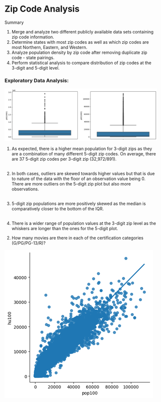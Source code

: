 # Zip Code Analysis

Summary

1. Merge and analyze two different publicly available data sets containing zip code information.
2. Determine states with most zip codes as well as which zip codes are most Northern, Eastern, and Western.
3. Analyze population density by zip code after removing duplicate zip code - state pairings.
4. Perform statistical analysis to compare distribution of zip codes at the 3-digit and 5-digit level.


### Exploratory Data Analysis:

![image](https://github.com/Richard-Shimada/US-Zip-Code-Analysis/blob/main/Data/boxplots.png)

1. As expected, there is a higher mean population for 3-digit zips as they are a combination of many different 5-digit zip codes. On average, there are 37 5-digit zip codes per 3-digit zip (32,972/891). </br></br>

2. In both cases, outliers are skewed towards higher values but that is due to nature of the data with the floor of an observation value being 0. There are more outliers on the 5-digit zip plot but also more observations. </br></br>

3. 5-digit zip populations are more positively skewed as the median is comparatively closer to the bottom of the IQR. </br></br>

4. There is a wider range of population values at the 3-digit zip level as the whiskers are longer than the ones for the 5-digit plot.


2) How many movies are there in each of the certification categories (G/PG/PG-13/R)?



![image](https://github.com/Richard-Shimada/US-Zip-Code-Analysis/blob/main/Data/lmplot.png)




